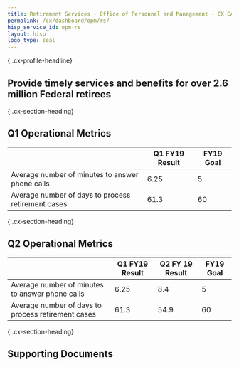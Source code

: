 ```yaml
---
title: Retirement Services - Office of Personnel and Management - CX CAP Goal Dashboard
permalink: /cx/dashboard/opm/rs/
hisp_service_id: opm-rs
layout: hisp
logo_type: seal
---
```


{:.cx-profile-headline}
## Provide timely services and benefits for over 2.6 million Federal retirees

{:.cx-section-heading}

## Q1 Operational Metrics

|                                                    | Q1 FY19 Result | FY19 Goal |
|----------------------------------------------------|----------------|-----------|
| Average number of minutes to answer phone calls    | 6.25           | 5         |
| Average number of days to process retirement cases | 61.3           | 60        |

{:.cx-section-heading}

## Q2 Operational Metrics

|                                                    | Q1 FY19 Result | Q2 FY 19 Result | FY19 Goal |
|----------------------------------------------------|----------------|-----------------|-----------|
| Average number of minutes to answer phone calls    | 6.25           | 8.4             | 5         |
| Average number of days to process retirement cases | 61.3           | 54.9            | 60        |

{:.cx-section-heading}
## Supporting Documents
